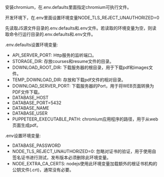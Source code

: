 安装chromium，在.env.defaults里面指定chromium可执行文件。

开发环境下，在.env里面设置环境变量NODE_TLS_REJECT_UNAUTHORIZED=0

先读取JS源文件目录的.env.defaults和.env文件。若读取的环境变量为空，则读取命令行运行目录的.env.defaults和.env文件。

.env.defaults设置环境变量: 
- API_SERVER_PORT: Http服务的监听端口。
- STORAGE_DIR: 存放courses和resume文件的目录。
- DOWNLOAD_ROOT_DIR: 下载服务器的根目录，用于下载pdf和images文件。
- TEMP_DOWNLOAD_DIR: 存放和下载pdf文件的相对目录。
- DOWNLOAD_SERVER_PORT: 下载服务器的Port，用于将WEB页面转换为PDF文件下载。
- DATABASE_HOST
- DATABASE_PORT=5432
- DATABASE_NAME
- DATABASE_USER
- PUPPETEER_EXECUTABLE_PATH: chromium应用程序的路径，用于从web页面生成pdf。

.env设置环境变量: 
- DATABASE_PASSWORD
- NODE_TLS_REJECT_UNAUTHORIZED=0: 忽略对证书的验证，用于使用自签名证书进行测试，发布版本必须删除此环境变量。
- NODE_EXTRA_CA_CERTS: nodejs使用此环境变量加载额外的根证书机构的公钥文件(.crt)，通常没有必要。
